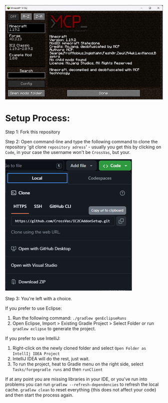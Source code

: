 
<img src="img.png">

Setup Process:
==============================

Step 1: Fork this repository

Step 2: Open command-line and type the following command to clone the repository 'git clone `repository adress`' - usually you get this by clicking on `Code`, in your case the username won't be `CrossVas`, but your.

<img src="img_1.png">

Step 3: You're left with a choice.

If you prefer to use Eclipse:
1. Run the following command: `./gradlew genEclipseRuns`
2. Open Eclipse, Import > Existing Gradle Project > Select Folder 
   or run `gradlew eclipse` to generate the project.

If you prefer to use IntelliJ:
1. Right-click on the newly cloned folder and select `Open Folder as IntellIj IDEA Project`
2. IntelliJ IDEA will do the rest, just wait.
3. To run the project, heat to Gradle menu on the right side, select `Tasks/forgegradle runs` and then `runClient`

If at any point you are missing libraries in your IDE, or you've run into problems you can 
run `gradlew --refresh-dependencies` to refresh the local cache. `gradlew clean` to reset everything 
{this does not affect your code} and then start the process again.
